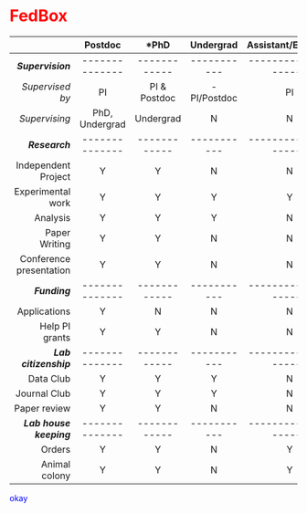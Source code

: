 # FedBox

|   |**Postdoc**|***PhD**|**Undergrad**|**Assistant/Engineer**|
|--:|:-------:|:---:|:---------:|:-------------------:|
|***Supervision***|--------------|------------|-----------|--------------------|
|*Supervised by*|PI|PI & Postdoc|-PI/Postdoc|PI|
|*Supervising*|PhD, Undergrad|Undergrad|N|N|
|***Research***|--------------|------------|-----------|--------------------|
|Independent Project|Y|Y|N|N|
|Experimental work|Y|Y|Y|Y|
|Analysis|Y|Y|Y|N|
|Paper Writing|Y|Y|N|N|
|Conference presentation|Y|Y|N|N|
|***Funding***|--------------|------------|-----------|--------------------|
|Applications|Y|N|N|N|
|Help PI grants|Y|Y|N|N|
|***Lab citizenship***|--------------|------------|-----------|--------------------|
|Data Club|Y|Y|Y|N|
|Journal Club|Y|Y|Y|N|
|Paper review|Y|Y|N|N|
|***Lab house keeping***|--------------|------------|-----------|--------------------|
|Orders|Y|Y|N|Y|
|Animal colony|Y|Y|N|Y|

<style
  type="text/css">
h1 {color:red;}

p {color:blue;}
</style>
<p>okay</p>
